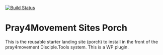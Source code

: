 [![Build Status](https://travis-ci.com/Pray4Movement/pray4movement-site-porch.svg?branch=master)](https://travis-ci.com/Pray4Movement/pray4movement-site-porch)

# Pray4Movement Sites Porch

This is the reusable starter landing site (porch) to install in the front of the pray4movement Disciple.Tools system. This is a WP plugin.

